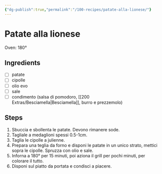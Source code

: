 ```yaml
---
{"dg-publish":true,"permalink":"/100-recipes/patate-alla-lionese/"}
---
```


# Patate alla lionese
Oven: 180°
## Ingredients
- [ ] patate
- [ ] cipolle
- [ ] olio evo
- [ ] sale
- [ ] condimento (salsa di pomodoro, [[200 Extras/Besciamella\|Besciamella]], burro e prezzemolo)
## Steps
1. Sbuccia e sbollenta le patate. Devono rimanere sode.
2. Tagliale a medaglioni spessi 0.5-1cm.
3. Taglia le cipolle a julienne.
4. Prepara una teglia da forno e disponi le patate in un unico strato, mettici sopra le cipolle. Spruzza con olio e sale.
5. Inforna a 180° per 15 minuti, poi aziona il grill per pochi minuti, per colorare il tutto.
6. Disponi sul piatto da portata e condisci a piacere.